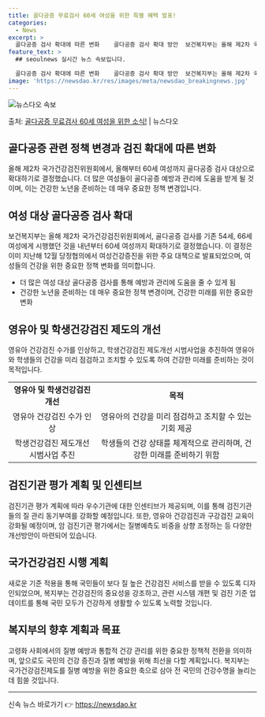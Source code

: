 ```yaml
---
title: 골다공증 무료검사 60세 여성을 위한 특별 혜택 발표!
categories:
  - News
excerpt: >
  골다공증 검사 확대에 따른 변화    골다공증 검사 확대 방안  보건복지부는 올해 제2차 국가건강검진위원회에…
feature_text: >
  ## seoulnews 실시간 뉴스 속보입니다.

  골다공증 검사 확대에 따른 변화    골다공증 검사 확대 방안  보건복지부는 올해 제2차 국가건강검진위원회에…
image: 'https://newsdao.kr/res/images/meta/newsdao_breakingnews.jpg'
---
```


![뉴스다오 속보](https://newsdao.kr/res/images/meta/newsdao_breakingnews.jpg)

<p>출처: <a href="https://newsdao.kr/4602" rel="dofollow">골다공증 무료검사 60세 여성을 위한 소식!</a> | 뉴스다오</p>

<h2>골다공증 관련 정책 변경과 검진 확대에 따른 변화</h2>
<p data-ke-size="size16">올해 제2차 국가건강검진위원회에서, 올해부터 60세 여성까지 골다공증 검사 대상으로 확대하기로 결정했습니다. 더 많은 여성들이 골다공증 예방과 관리에 도움을 받게 될 것이며, 이는 건강한 노년을 준비하는 데 매우 중요한 정책 변경입니다.</p>
<h2>여성 대상 골다공증 검사 확대</h2>
<p data-ke-size="size16">보건복지부는 올해 제2차 국가건강검진위원회에서, 골다공증 검사를 기존 54세, 66세 여성에게 시행했던 것을 내년부터 60세 여성까지 확대하기로 결정했습니다. 이 결정은 이미 지난해 12월 당정협의에서 여성건강증진을 위한 주요 대책으로 발표되었으며, 여성들의 건강을 위한 중요한 정책 변화를 의미합니다.</p>
<ul>
<li>더 많은 여성 대상 골다공증 검사를 통해 예방과 관리에 도움을 줄 수 있게 됨</li>
<li>건강한 노년을 준비하는 데 매우 중요한 정책 변경이며, 건강한 미래를 위한 중요한 변화</li>
</ul>
<h2>영유아 및 학생건강검진 제도의 개선</h2>
<p data-ke-size="size16">영유아 건강검진 수가를 인상하고, 학생건강검진 제도개선 시범사업을 추진하여 영유아와 학생들의 건강을 미리 점검하고 조치할 수 있도록 하여 건강한 미래를 준비하는 것이 목적입니다.</p>
<table>
<tr>
<td style="text-align: center; height: 17px;"><b>영유아 및 학생건강검진 개선</b></td>
<td style="text-align: center; height: 17px;"><b>목적</b></td>
</tr>
<tr>
<td style="text-align: center; height: 17px;">영유아 건강검진 수가 인상</td>
<td style="text-align: center; height: 17px;">영유아의 건강을 미리 점검하고 조치할 수 있는 기회 제공</td>
</tr>
<tr>
<td style="text-align: center; height: 17px;">학생건강검진 제도개선 시범사업 추진</td>
<td style="text-align: center; height: 17px;">학생들의 건강 상태를 체계적으로 관리하며, 건강한 미래를 준비하기 위함</td>
</tr>
</table>
<h2>검진기관 평가 계획 및 인센티브</h2>
<p data-ke-size="size16">검진기관 평가 계획에 따라 우수기관에 대한 인센티브가 제공되며, 이를 통해 검진기관들의 질 관리 동기부여를 강화할 예정입니다. 또한, 영유아 건강검진과 구강검진 교육이 강화될 예정이며, 암 검진기관 평가에서는 질병예측도 비중을 상향 조정하는 등 다양한 개선방안이 마련되어 있습니다.</p>
<h2>국가건강검진 시행 계획</h2>
<p data-ke-size="size16">새로운 기준 적용을 통해 국민들이 보다 질 높은 건강검진 서비스를 받을 수 있도록 디자인되었으며, 복지부는 건강검진의 중요성을 강조하고, 관련 시스템 개편 및 검진 기준 업데이트를 통해 국민 모두가 건강하게 생활할 수 있도록 노력할 것입니다.</p>
<h2>복지부의 향후 계획과 목표</h2>
<p data-ke-size="size16">고령화 사회에서의 질병 예방과 통합적 건강 관리를 위한 중요한 정책적 전환을 의미하며, 앞으로도 국민의 건강 증진과 질병 예방을 위해 최선을 다할 계획입니다. 복지부는 국가건강검진제도를 질병 예방을 위한 중요한 축으로 삼아 전 국민의 건강수명을 늘리는데 힘쓸 것입니다.</p>
<hr> 

신속 뉴스 바로가기 👉 <a href="https://newsdao.kr" rel="dofollow">https://newsdao.kr</a>


